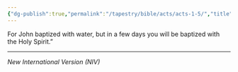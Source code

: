 ```yaml
---
{"dg-publish":true,"permalink":"/tapestry/bible/acts/acts-1-5/","title":"Acts 1:5","hide":true,"tags":["bible-verse","bible-verse"],"dgHomeLink":true,"dgShowLocalGraph":true,"dgEnableSearch":true}
---
```


For John baptized with water, but in a few days you will be baptized with the Holy Spirit.”

---
*New International Version (NIV)*